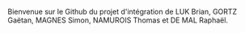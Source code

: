 Bienvenue sur le Github du projet d'intégration de LUK Brian, GORTZ Gaëtan, MAGNES Simon, NAMUROIS Thomas et DE MAL Raphaël.
